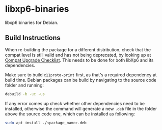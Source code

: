 # libxp6-binaries

libxp6 binaries for Debian.

## Build Instructions

When re-building the package for a different distribution, check that the compat level is still valid and has not being deprecated, by looking up at [Compat Upgrade Checklist](https://manpages.debian.org/testing/debhelper/debhelper-compat-upgrade-checklist.7.en.html). This needs to be done for both libXp6 and its dependencies.

Make sure to build `x11proto-print` first, as that's a required dependency at build time. Debian packages can be build by navigating to the source code folder and running:

```bash
debuild -b -uc -us
```

If any error comes up check whether other dependencies need to be installed, otherwise the command will generate a new `.deb` file in the folder above the source code one, which can be installed as following:

```bash
sudo apt install ./<package_name>.deb
```
